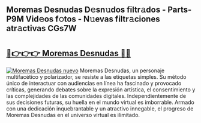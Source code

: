 ## Moremas Desnudas D𝚎sn𝚞dos filtr𝚊dos - Parts-P9M Vid𝚎os f𝚘tos - N𝚞evas filtr𝚊ciones atr𝚊ctivas CGs7W

# <h2><a href="http://mb4yyr.tromn.icu/?c=Moremas+Desnudas">🔗👉👉👉 Moremas Desnudas 🔗🔗</a></h2>

[![Moremas Desnudas nuevo](https://i.imgur.com/pEAQMta.gif)](http://mb4yyr.tromn.icu/?c=Moremas+Desnudas)
Moremas Desnudas, un personaje multifacético y polarizador, se resiste a las etiquetas simples. Su método único de interactuar con audiencias en línea ha fascinado y provocado críticas, generando debates sobre la expresión artística, el consentimiento y las complejidades de las comunidades digitales. Independientemente de sus decisiones futuras, su huella en el mundo virtual es imborrable. Armado con una dedicación inquebrantable y un atractivo innegable, el progreso de Moremas Desnudas en el universo virtual es ilimitado.

